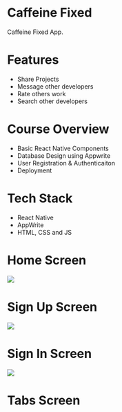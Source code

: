 # Caffeine Fixed
Caffeine Fixed App.

# Features
* Share Projects
* Message other developers
* Rate others work
* Search other developers

# Course Overview
* Basic React Native Components
* Database Design using Appwrite
* User Registration & Authenticaiton
* Deployment

# Tech Stack
* React Native
* AppWrite
* HTML, CSS and JS

# Home Screen
<img src="assets/images/onboarding2.jpg">  

# Sign Up Screen
<img src="assets/images/signup.jpg">  

# Sign In Screen
<img src="assets/images/login.jpg">  

# Tabs Screen

